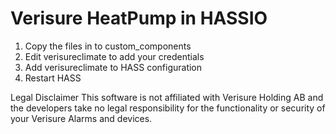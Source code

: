 # Verisure HeatPump in HASSIO

1. Copy the files in to custom_components
2. Edit verisureclimate to add your credentials
3. Add verisureclimate to HASS configuration
4. Restart HASS


Legal Disclaimer
This software is not affiliated with Verisure Holding AB and the developers take no legal responsibility for the functionality or security of your Verisure Alarms and devices.
